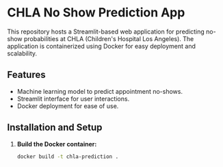 # CHLA No Show Prediction App

This repository hosts a Streamlit-based web application for predicting no-show probabilities at CHLA (Children's Hospital Los Angeles). The application is containerized using Docker for easy deployment and scalability.

## Features

- Machine learning model to predict appointment no-shows.
- Streamlit interface for user interactions.
- Docker deployment for ease of use.

## Installation and Setup

1. **Build the Docker container:**
   ```bash
   docker build -t chla-prediction .

